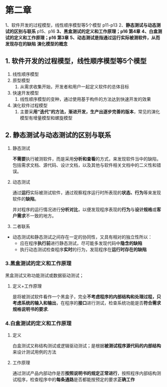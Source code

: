 # 第二章

1、软件开发的过程模型，线性顺序模型等5个模型 p11-p13
2、**静态测试与动态测试的区别与联系**  p15、p16
**3、黑盒测试的定义和工作原理；p16 第4章**
**4、白盒测试的定义和工作原理；p16 第3章**
**5、动态测试是指通过运行实际被测软件，从而发现存在的缺陷**
**演化模型的概念**

## 1. 软件开发的过程模型，线性顺序模型等5个模型

1. 线性顺序模型
2. 原型模型
   1. 从需求收集开始，开发者和用户一起定义软件的总体目标
3. 快速开发模型
   1. 线性顺序模型的变种，通过使用基于构件的方法达到快速开发的效果
4. 演化软件过程模型
   1. 主要采**用“迭代”的方法，渐进开发，生产出逐步完善的版本**，常见的演化模型有增量模型和螺旋模型

## 2. 静态测试与动态测试的区别与联系

1. 静态测试

    **不需要**执行被测软件，而是采用**分析和查看**的方式，来发现软件当中的缺陷，包括需求文档、源代码、设计文档，以及其他与软件相关文档中的二义性和错误。

2. 动态测试

    通过**运行**实际被测试软件，通过观察程序运行时所表现的**状态、行为**等来发现软件的**缺陷**。

    并对程序的运行情况进行**分析对比**，以便发现程序表现的**行为**与**设计规格**或**客户需求**不一致的地方。

3. 二者联系

- 动态测试和静态测试之间存在一定的协同性，又具有相对的独立性所以：
  - 应在程序**执行前**进行静态测试，尽可能多发现代码中**隐含的缺陷**
  - 执行动态测试检查程序**实时**的行为，发现程序在**运行时存在的缺陷**

### 3.黑盒测试的定义和工作原理

黑盒测试又称功能测试或数据驱动测试；

1. 定义+工作原理

    是将被测试软件看作一个黑盒子，完全**不考虑程序的内部结构和处理过程，只考虑系统的输入和输出**，在程序的**接口**进行测试，检查系统功能是否**符合需求规格说明书的要求**.

### 4.白盒测试的定义和工作原理

1. 定义

    白盒测试又称结构测试或逻辑驱动测试；是根据**被测试程序源代码的内部结构**来设计测试用例的方法

2. 工作原理

    通过测试产品内部动作是否**按照说明书的规定正常进行**，按照程序内部结构测试程序，检查程序中的**每条通路**是否都能按预定的要求**正确工作**
